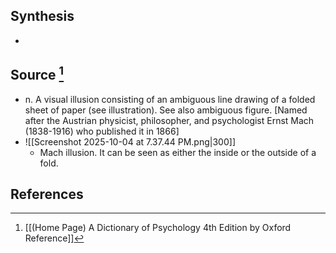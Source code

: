 ## Synthesis
- 
## Source [^1]
- n. A visual illusion consisting of an ambiguous line drawing of a folded sheet of paper (see illustration). See also ambiguous figure. \[Named after the Austrian physicist, philosopher, and psychologist Ernst Mach (1838-1916) who published it in 1866]
- ![[Screenshot 2025-10-04 at 7.37.44 PM.png|300]]
	- Mach illusion. It can be seen as either the inside or the outside of a fold.
## References

[^1]: [[(Home Page) A Dictionary of Psychology 4th Edition by Oxford Reference]]
